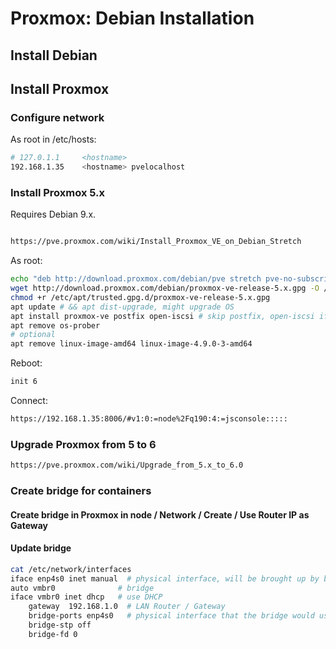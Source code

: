 # Proxmox: Debian Installation

## Install Debian

## Install Proxmox

### Configure network

As root in  /etc/hosts:

```sh
# 127.0.1.1     <hostname>
192.168.1.35    <hostname> pvelocalhost
```

### Install Proxmox 5.x

Requires Debian 9.x.
```html

https://pve.proxmox.com/wiki/Install_Proxmox_VE_on_Debian_Stretch
```

As root:

```sh
echo "deb http://download.proxmox.com/debian/pve stretch pve-no-subscription" > /etc/apt/sources.list.d/pve-install-repo.list
wget http://download.proxmox.com/debian/proxmox-ve-release-5.x.gpg -O /etc/apt/trusted.gpg.d/proxmox-ve-release-5.x.gpg
chmod +r /etc/apt/trusted.gpg.d/proxmox-ve-release-5.x.gpg
apt update # && apt dist-upgrade, might upgrade OS
apt install proxmox-ve postfix open-iscsi # skip postfix, open-iscsi if not needed
apt remove os-prober
# optional
apt remove linux-image-amd64 linux-image-4.9.0-3-amd64
```

Reboot:

```sh
init 6
```

Connect:

```html
https://192.168.1.35:8006/#v1:0:=node%2Fq190:4:=jsconsole:::::
```

### Upgrade Proxmox from 5 to 6

```html
https://pve.proxmox.com/wiki/Upgrade_from_5.x_to_6.0
```

### Create bridge for containers

#### Create bridge in Proxmox in node / Network / Create / Use Router IP as Gateway

#### Update bridge

```sh
cat /etc/network/interfaces
iface enp4s0 inet manual  # physical interface, will be brought up by bridge
auto vmbr0              # bridge
iface vmbr0 inet dhcp   # use DHCP
	gateway  192.168.1.0  # LAN Router / Gateway
	bridge-ports enp4s0   # physical interface that the bridge would use
	bridge-stp off
	bridge-fd 0
```
